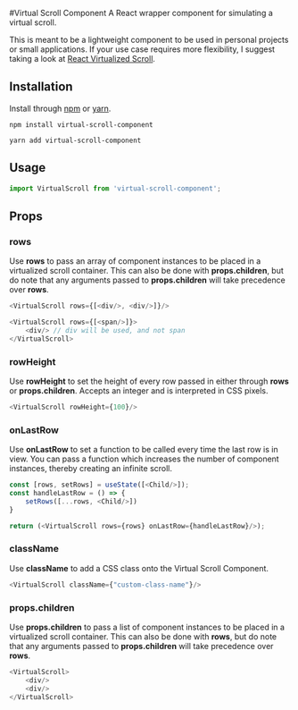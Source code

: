 #Virtual Scroll Component 
A React wrapper component for simulating a virtual scroll.
 
 This is meant to be a lightweight component to be used in personal projects or small applications. If your use case requires more flexibility, 
I suggest taking a look at [React Virtualized Scroll](https://github.com/bvaughn/react-virtualized/tree/master/docs#documentation).

## Installation 
Install through [npm](https://www.npmjs.com/get-npm) or [yarn](https://classic.yarnpkg.com/en/docs/getting-started).
```shell script
npm install virtual-scroll-component 
```
```shell script
yarn add virtual-scroll-component
```

## Usage 
```js
import VirtualScroll from 'virtual-scroll-component';
```

## Props

### rows
Use **rows** to pass an array of component instances to be placed in a virtualized scroll
container. This can also be done with **props.children**, but do
note that any arguments passed to **props.children** will take precedence over 
**rows**. 

```js
<VirtualScroll rows={[<div/>, <div/>]}/>
```

```js
<VirtualScroll rows={[<span/>]}>
    <div/> // div will be used, and not span
</VirtualScroll>
```

### rowHeight 
Use **rowHeight** to set the height of every row passed in either through 
**rows** or **props.children**. Accepts an integer and is interpreted in CSS pixels. 

```js
<VirtualScroll rowHeight={100}/> 
```

### onLastRow 
Use **onLastRow** to set a function to be called every time the last row is in view. 
You can pass a function which increases the number of component instances, thereby creating an infinite scroll. 

```js
const [rows, setRows] = useState([<Child/>]);
const handleLastRow = () => {
    setRows([...rows, <Child/>])
}

return (<VirtualScroll rows={rows} onLastRow={handleLastRow}/>);
```

### className 
Use **className** to add a CSS class onto the Virtual Scroll Component.

```js
<VirtualScroll className={"custom-class-name"}/>
```

### props.children 
Use **props.children** to pass a list of component instances to be placed in a virtualized scroll
container. This can also be done with **rows**, but do
note that any arguments passed to **props.children** will take precedence over **rows**. 

```js
<VirtualScroll>
    <div/>
    <div/>
</VirtualScroll>
```